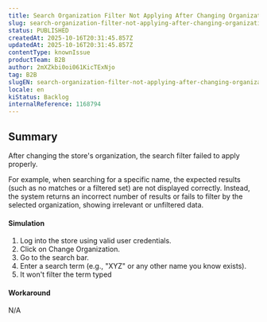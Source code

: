 ```yaml
---
title: Search Organization Filter Not Applying After Changing Organization in Store Frontend
slug: search-organization-filter-not-applying-after-changing-organization-in-store-frontend
status: PUBLISHED
createdAt: 2025-10-16T20:31:45.857Z
updatedAt: 2025-10-16T20:31:45.857Z
contentType: knownIssue
productTeam: B2B
author: 2mXZkbi0oi061KicTExNjo
tag: B2B
slugEN: search-organization-filter-not-applying-after-changing-organization-in-store-frontend
locale: en
kiStatus: Backlog
internalReference: 1168794
---
```


## Summary


After changing the store's organization, the search filter failed to apply properly.

For example, when searching for a specific name, the expected results (such as no matches or a filtered set) are not displayed correctly. Instead, the system returns an incorrect number of results or fails to filter by the selected organization, showing irrelevant or unfiltered data.


#### Simulation



1. Log into the store using valid user credentials.
2. Click on Change Organization.
3. Go to the search bar.
4. Enter a search term (e.g., "XYZ" or any other name you know exists).
5. It won't filter the term typed


#### Workaround


N/A




